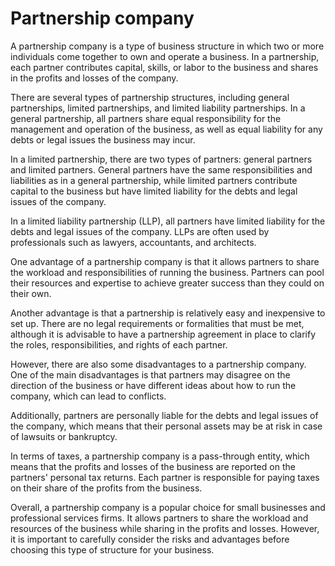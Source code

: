 # Partnership company 

A partnership company is a type of business structure in which two or more individuals come together to own and operate a business. In a partnership, each partner contributes capital, skills, or labor to the business and shares in the profits and losses of the company.

There are several types of partnership structures, including general partnerships, limited partnerships, and limited liability partnerships. In a general partnership, all partners share equal responsibility for the management and operation of the business, as well as equal liability for any debts or legal issues the business may incur.

In a limited partnership, there are two types of partners: general partners and limited partners. General partners have the same responsibilities and liabilities as in a general partnership, while limited partners contribute capital to the business but have limited liability for the debts and legal issues of the company.

In a limited liability partnership (LLP), all partners have limited liability for the debts and legal issues of the company. LLPs are often used by professionals such as lawyers, accountants, and architects.

One advantage of a partnership company is that it allows partners to share the workload and responsibilities of running the business. Partners can pool their resources and expertise to achieve greater success than they could on their own.

Another advantage is that a partnership is relatively easy and inexpensive to set up. There are no legal requirements or formalities that must be met, although it is advisable to have a partnership agreement in place to clarify the roles, responsibilities, and rights of each partner.

However, there are also some disadvantages to a partnership company. One of the main disadvantages is that partners may disagree on the direction of the business or have different ideas about how to run the company, which can lead to conflicts.

Additionally, partners are personally liable for the debts and legal issues of the company, which means that their personal assets may be at risk in case of lawsuits or bankruptcy.

In terms of taxes, a partnership company is a pass-through entity, which means that the profits and losses of the business are reported on the partners' personal tax returns. Each partner is responsible for paying taxes on their share of the profits from the business.

Overall, a partnership company is a popular choice for small businesses and professional services firms. It allows partners to share the workload and resources of the business while sharing in the profits and losses. However, it is important to carefully consider the risks and advantages before choosing this type of structure for your business.
